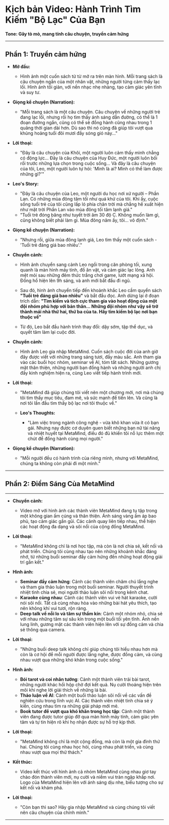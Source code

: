 # **Kịch bản Video: Hành Trình Tìm Kiếm "Bộ Lạc" Của Bạn**

**Tone: Gây tò mò, mang tính câu chuyện, truyền cảm hứng**

---

## **Phần 1: Truyền cảm hứng**

- **Mở đầu:**
  - Hình ảnh một cuốn sách từ từ mở ra trên màn hình. Mỗi trang sách là câu chuyện ngắn của một nhân vật, những người từng cảm thấy lạc lối. Hình ảnh tối giản, với nền nhạc nhẹ nhàng, tạo cảm giác yên tĩnh và suy tư.

- **Giọng kể chuyện (Narration):**
  - "Mỗi trang sách là một câu chuyện. Câu chuyện về những người trẻ đang lạc lối, nhưng rồi họ tìm thấy ánh sáng dẫn đường, có thể là 1 đoạn đường ngắn, cũng có thể sẽ đồng hành cũng nhau trong 1 quãng thời gian dài hơn. Dù sao thì nó cũng đã giúp tôi vượt qua khủng hoảng tuổi đôi mươi đầy sóng gió này..."

- **Lời thoại:**
  - "Đây là câu chuyện của Khôi, một người luôn cảm thấy mình chẳng có động lực... Đây là câu chuyện của Huy Đức, một người luôn bối rối trước những lựa chọn trong cuộc sống... Và đây là câu chuyện của tôi, Leo, một người luôn tự hỏi: 'Mình là ai? Mình có thể làm được những gì?'"

- **Leo's Story:**
  - "Đây là câu chuyện của Leo, một người du học nơi xứ người – Phần Lan. Có những mùa đông tăm tối như quá khứ của tôi. Khi ấy, cuộc sống tuổi trẻ của tôi cũng lấp ló phía chân trời mà chẳng hề xuất hiện như mặt trời Phần Lan vào mùa đông tối tăm lạnh giá."
  - "Tuổi trẻ đóng băng như tuyết trời âm 30 độ C. Không muốn làm gì, cũng không biết phải làm gì. Mùa đông năm ấy, tôi... vô định."

- **Giọng kể chuyện (Narration):**
  - "Nhưng rồi, giữa mùa đông lạnh giá, Leo tìm thấy một cuốn sách - 'Tuổi trẻ đáng giá bao nhiêu'."

- **Chuyển cảnh:**
  - Hình ảnh chuyển sang cảnh Leo ngồi trong căn phòng tối, xung quanh là màn hình máy tính, đồ ăn vặt, và cảm giác lạc lõng. Anh mệt mỏi sau những đêm thức trắng chơi game, lướt mạng xã hội. Đồng hồ hiện lên 9h sáng, và anh mới bắt đầu đi ngủ.

  - Sau đó, hình ảnh chuyển tiếp đến khoảnh khắc Leo cầm quyển sách **"Tuổi trẻ đáng giá bao nhiêu"** và bắt đầu đọc. Anh dừng lại ở đoạn trích dẫn: **"Tìm kiếm và tích cực tham gia vào hoạt động của một đội nhóm phù hợp với bản thân... Những đội nhóm như vậy sẽ trở thành mái nhà thứ hai, thứ ba của ta. Hãy tìm kiếm bộ lạc nơi bạn thuộc về"**

  - Từ đó, Leo bắt đầu hành trình thay đổi: dậy sớm, tập thể dục, và quyết tâm làm lại cuộc đời.

- **Chuyển cảnh:**
  - Hình ảnh Leo gia nhập MetaMind. Cuốn sách cuộc đời của anh giờ đây được viết với những trang sáng tươi, đầy màu sắc. Anh tham gia vào các buổi học nhóm, seminar về AI, tóm tắt sách. Những gương mặt thân thiện, những người bạn đồng hành và những người anh chị đầy kinh nghiệm hiện ra, cùng Leo viết tiếp hành trình mới.

- **Lời thoại:**
  - "MetaMind đã giúp chúng tôi viết nên một chương mới, nơi mà chúng tôi tìm thấy mục tiêu, đam mê, và sức mạnh để tiến lên. Và cũng là nơi tôi lần đầu tìm thấy bộ lạc nơi tôi thuộc về."

  - **Leo's Thoughts:**
    - "Làm việc trong ngành công nghệ - vừa khô khan vừa ít có bạn gái. Nhưng nay được cơ duyên quen biết những bạn nữ tài năng và nhiệt huyết tại MetaMind, điều đó đủ khiến tôi nỗ lực thêm một chút để đồng hành cùng mọi người."

- **Giọng kể chuyện (Narration):**
  - "Mỗi người đều có hành trình của riêng mình, nhưng với MetaMind, chúng ta không còn phải đi một mình."

---

## **Phần 2: Điểm Sáng Của MetaMind**

---

- **Chuyển cảnh:**
  - Video mở với hình ảnh các thành viên MetaMind đang tụ tập trong một không gian ấm cúng và thân thiện. Ánh sáng vàng ấm áp bao phủ, tạo cảm giác gần gũi. Các cảnh quay liên tiếp nhau, thể hiện các hoạt động đa dạng và sôi nổi của cộng đồng MetaMind.

- **Lời thoại:**
  - "MetaMind không chỉ là nơi học tập, mà còn là nơi chia sẻ, kết nối và phát triển. Chúng tôi cùng nhau tạo nên những khoảnh khắc đáng nhớ, từ những buổi seminar đầy cảm hứng đến những hoạt động giải trí gắn kết."

- **Hình ảnh:**
  - **Seminar đầy cảm hứng**: Cảnh các thành viên chăm chú lắng nghe và tham gia thảo luận trong một buổi seminar. Người thuyết trình nhiệt tình chia sẻ, mọi người thảo luận sôi nổi trong kênh chat.
  - **Karaoke cùng nhau**: Cảnh các thành viên vui vẻ hát karaoke, cười nói sôi nổi. Tất cả cùng nhau hòa vào những bài hát yêu thích, tạo nên không khí vui tươi, rộn ràng.
  - **Deep talk về nỗi lo và tâm sự thầm kín**: Cảnh một nhóm nhỏ, chia sẻ với nhau những tâm sự sâu kín trong một buổi tối yên tĩnh. Ánh nến lung linh, gương mặt các thành viên hiện lên với sự đồng cảm và chia sẻ thông qua camera.

- **Lời thoại:**
  - "Những buổi deep talk không chỉ giúp chúng tôi hiểu nhau hơn mà còn là cơ hội để mỗi người được lắng nghe, được đồng cảm, và cùng nhau vượt qua những khó khăn trong cuộc sống."

- **Hình ảnh:**
  - **Bói tarot và coi nhân tướng**: Cảnh một thành viên trải bài tarot, những người khác hồi hộp chờ đợi kết quả. Nụ cười thoáng hiện trên môi khi nghe lời giải thích về những lá bài.
  - **Thảo luận về AI**: Cảnh một buổi thảo luận sôi nổi về các vấn đề nghiên cứu trong lĩnh vực AI. Các thành viên nhiệt tình chia sẻ ý kiến, cùng nhau tìm ra những giải pháp mới mẻ.
  - **Book tutor để vượt qua khó khăn trong học tập**: Cảnh một thành viên đang được tutor giúp đỡ qua màn hình máy tính, cảm giác yên tâm và tự tin hiện rõ khi họ nhận được sự hỗ trợ kịp thời.

- **Lời thoại:**
  - "MetaMind không chỉ là một cộng đồng, mà còn là một gia đình thứ hai. Chúng tôi cùng nhau học hỏi, cùng nhau phát triển, và cùng nhau vượt qua mọi thử thách."

- **Kết thúc:**
  - Video kết thúc với hình ảnh cả nhóm MetaMind cùng nhau giơ tay chào đón thành viên mới, nụ cười và niềm vui tràn ngập khắp nơi. Logo của MetaMind hiện lên với ánh sáng dịu nhẹ, biểu tượng cho sự kết nối và khám phá.

- **Lời thoại:**
  - "Còn bạn thì sao? Hãy gia nhập MetaMind và cùng chúng tôi viết nên câu chuyện của chính mình."


---

